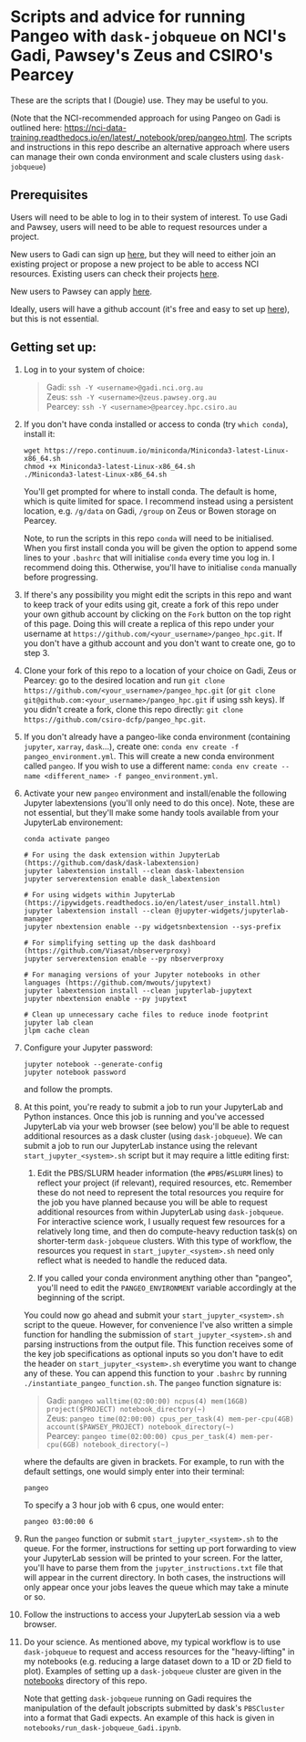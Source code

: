 # Scripts and advice for running Pangeo with `dask-jobqueue` on NCI's Gadi, Pawsey's Zeus and CSIRO's Pearcey
These are the scripts that I (Dougie) use. They may be useful to you.

(Note that the NCI-recommended approach for using Pangeo on Gadi is outlined here: https://nci-data-training.readthedocs.io/en/latest/_notebook/prep/pangeo.html. The scripts and instructions in this repo describe an alternative approach where users can manage their own conda environment and scale clusters using `dask-jobqueue`)

## Prerequisites
Users will need to be able to log in to their system of interest. To use Gadi and Pawsey, users will need to be able to request resources under a project. 

New users to Gadi can sign up [here](https://my.nci.org.au/mancini/signup/0), but they will need to either join an existing project or propose a new project to be able to access NCI resources. Existing users can check their projects [here](https://my.nci.org.au/mancini/).

New users to Pawsey can apply [here](https://pawsey.org.au/supercomputing/).

Ideally, users will have a github account (it's free and easy to set up [here](https://github.com/join)), but this is not essential.

## Getting set up:
1. Log in to your system of choice:
	> Gadi: `ssh -Y <username>@gadi.nci.org.au`\
	> Zeus: `ssh -Y <username>@zeus.pawsey.org.au`\
	> Pearcey: `ssh -Y <username>@pearcey.hpc.csiro.au`

2. If you don't have conda installed or access to conda (try `which conda`), install it:  
	```
	wget https://repo.continuum.io/miniconda/Miniconda3-latest-Linux-x86_64.sh
	chmod +x Miniconda3-latest-Linux-x86_64.sh
	./Miniconda3-latest-Linux-x86_64.sh
	```  
	You'll get prompted for where to install conda. The default is home, which is quite limited for space. I recommend instead using a persistent location, e.g. `/g/data` on Gadi, `/group` on Zeus or Bowen storage on Pearcey.
	
	Note, to run the scripts in this repo `conda` will need to be initialised. When you first install conda you will be given the option to append some lines to your `.bashrc` that will initialise `conda` every time you log in. I recommend doing this. Otherwise, you'll have to initialise `conda` manually before progressing.
	
3. If there's any possibility you might edit the scripts in this repo and want to keep track of your edits using git, create a fork of this repo under your own github account by clicking on the `Fork` button on the top right of this page. Doing this will create a replica of this repo under your username at `https://github.com/<your_username>/pangeo_hpc.git`. If you don't have a github account and you don't want to create one, go to step 3.
	
4. Clone your fork of this repo to a location of your choice on Gadi, Zeus or Pearcey: go to the desired location and run `git clone https://github.com/<your_username>/pangeo_hpc.git` (or `git clone git@github.com:<your_username>/pangeo_hpc.git` if using ssh keys). If you didn't create a fork, clone this repo directly: `git clone https://github.com/csiro-dcfp/pangeo_hpc.git`.

5. If you don't already have a pangeo-like conda environment (containing `jupyter`, `xarray`, `dask`...), create one: `conda env create -f pangeo_environment.yml`. This will create a new conda environment called `pangeo`. If you wish to use a different name: `conda env create --name <different_name> -f pangeo_environment.yml`.

6. Activate your new `pangeo` environment and install/enable the following Jupyter labextensions (you'll only need to do this once). Note, these are not essential, but they'll make some handy tools available from your JupyterLab environement:
	```
	conda activate pangeo
	
	# For using the dask extension within JupyterLab (https://github.com/dask/dask-labextension)
	jupyter labextension install --clean dask-labextension
	jupyter serverextension enable dask_labextension

	# For using widgets within JupyterLab (https://ipywidgets.readthedocs.io/en/latest/user_install.html)
	jupyter labextension install --clean @jupyter-widgets/jupyterlab-manager 
	jupyter nbextension enable --py widgetsnbextension --sys-prefix

	# For simplifying setting up the dask dashboard (https://github.com/Viasat/nbserverproxy)
	jupyter serverextension enable --py nbserverproxy

	# For managing versions of your Jupyter notebooks in other languages (https://github.com/mwouts/jupytext)
	jupyter labextension install --clean jupyterlab-jupytext 
	jupyter nbextension enable --py jupytext
	
	# Clean up unnecessary cache files to reduce inode footprint
	jupyter lab clean
	jlpm cache clean
	```
7. Configure your Jupyter password: 
	```
	jupyter notebook --generate-config
	jupyter notebook password
	```
	and follow the prompts.
	
8. At this point, you're ready to submit a job to run your JupyterLab and Python instances. Once this job is running and you've accessed JupyterLab via your web browser (see below) you'll be able to request additional resources as a dask cluster (using `dask-jobqueue`). We can submit a job to run our JupyterLab instance using the relevant `start_jupyter_<system>.sh` script but it may require a little editing first:

	1. Edit the PBS/SLURM header information (the `#PBS`/`#SLURM` lines) to reflect your project (if relevant), required resources, etc. Remember these do not need to represent the total resources you require for the job you have planned because you will be able to request additional resources from within JupyterLab using `dask-jobqueue`. For interactive science work, I usually request few resources for a relatively long time, and then do compute-heavy reduction task(s) on shorter-term `dask-jobqueue` clusters. With this type of workflow, the resources you request in `start_jupyter_<system>.sh` need only reflect what is needed to handle the reduced data.
	
	2. If you called your conda environment anything other than "pangeo", you'll need to edit the `PANGEO_ENVIRONMENT` variable accordingly at the beginning of the script.

	You could now go ahead and submit your `start_jupyter_<system>.sh` script to the queue. However, for convenience I've also written a simple function for handling the submission of `start_jupyter_<system>.sh` and parsing instructions from the output file. This function receives some of the key job specifications as optional inputs so you don't have to edit the header on `start_jupyter_<system>.sh` everytime you want to change any of these. You can append this function to your `.bashrc` by running `./instantiate_pangeo_function.sh`. The `pangeo` function signature is:
	> Gadi: `pangeo walltime(02:00:00) ncpus(4) mem(16GB) project($PROJECT) notebook_directory(~)`\
	> Zeus: `pangeo time(02:00:00) cpus_per_task(4) mem-per-cpu(4GB) account($PAWSEY_PROJECT) notebook_directory(~)`\
	> Pearcey: `pangeo time(02:00:00) cpus_per_task(4) mem-per-cpu(6GB) notebook_directory(~)`
	
	where the defaults are given in brackets. For example, to run with the default settings, one would simply enter into their terminal:
	```
	pangeo
	```
	To specify a 3 hour job with 6 cpus, one would enter:
	```
	pangeo 03:00:00 6
	```

9. Run the `pangeo` function or submit `start_jupyter_<system>.sh` to the queue. For the former, instructions for setting up port forwarding to view your JupyterLab session will be printed to your screen. For the latter, you'll have to parse them from the `jupyter_instructions.txt` file that will appear in the current directory. In both cases, the instructions will only appear once your jobs leaves the queue which may take a minute or so.

10. Follow the instructions to access your JupyterLab session via a web browser.

11. Do your science. As mentioned above, my typical workflow is to use `dask-jobqueue` to request and access resources for the "heavy-lifting" in my notebooks (e.g. reducing a large dataset down to a 1D or 2D field to plot). Examples of setting up a `dask-jobqueue` cluster are given in the [notebooks](https://github.com/csiro-dcfp/pangeo_hpc/tree/master/notebooks) directory of this repo. 

	Note that getting `dask-jobqueue` running on Gadi requires the manipulation of the default jobscripts submitted by dask's `PBSCluster` into a format that Gadi expects. An example of this hack is given in `notebooks/run_dask-jobqueue_Gadi.ipynb`.  
